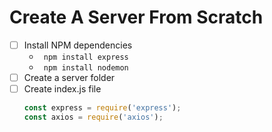 # Create A Server From Scratch
- [ ] Install NPM dependencies
  - ``` npm install express```
  - ``` npm install nodemon```
- [ ] Create a server folder
- [ ] Create index.js file
  ```javascript
  const express = require('express');
  const axios = require('axios');
  ```
